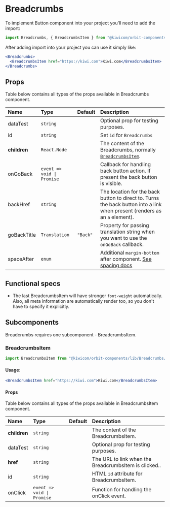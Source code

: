 # Breadcrumbs

To implement Button component into your project you'll need to add the import:

```jsx
import Breadcrumbs, { BreadcrumbsItem } from "@kiwicom/orbit-components/lib/Breadcrumbs";
```

After adding import into your project you can use it simply like:

```jsx
<Breadcrumbs>
  <BreadcrumbsItem href="https://kiwi.com">Kiwi.com</BreadcrumbsItem>
</Breadcrumbs>
```

## Props

Table below contains all types of the props available in Breadcrumbs component.

| Name         | Type                       | Default  | Description                                                                                                                                                       |
| :----------- | :------------------------- | :------- | :---------------------------------------------------------------------------------------------------------------------------------------------------------------- |
| dataTest     | `string`                   |          | Optional prop for testing purposes.                                                                                                                               |
| id           | `string`                   |          | Set `id` for `Breadcrumbs`                                                                                                                                        |
| **children** | `React.Node`               |          | The content of the Breadcrumbs, normally [`BreadcrumbsItem`](#breadcrumbsitem).                                                                                   |
| onGoBack     | `event => void \| Promise` |          | Callback for handling back button action. If present the back button is visible.                                                                                  |
| backHref     | `string`                   |          | The location for the back button to direct to. Turns the back button into a link when present (renders as an `a` element).                                        |
| goBackTitle  | `Translation`              | `"Back"` | Property for passing translation string when you want to use the `onGoBack` callback.                                                                             |
| spaceAfter   | `enum`                     |          | Additional `margin-bottom` after component. [See spacing docs](https://github.com/kiwicom/orbit/tree/master/packages/orbit-components/src/common/getSpacingToken) |

## Functional specs

- The last BreadcrumbsItem will have stronger `font-weight` automatically. Also, all meta information are automatically render too, so you don't have to specify it explicitly.

## Subcomponents

Breadcrumbs requires one subcomponent - BreadcrumbsItem.

### BreadcrumbsItem

```jsx
import BreadcrumbsItem from "@kiwicom/orbit-components/lib/Breadcrumbs/BreadcrumbsItem";
```

#### Usage:

```jsx
<BreadcrumbsItem href="https://kiwi.com">Kiwi.com</BreadcrumbsItem>
```

#### Props

Table below contains all types of the props available in BreadcrumbsItem component.

| Name         | Type                       | Default | Description                                           |
| :----------- | :------------------------- | :------ | :---------------------------------------------------- |
| **children** | `string`                   |         | The content of the BreadcrumbsItem.                   |
| dataTest     | `string`                   |         | Optional prop for testing purposes.                   |
| **href**     | `string`                   |         | The URL to link when the BreadcrumbsItem is clicked.. |
| id           | `string`                   |         | HTML `id` attribute for BreadcrumbsItem.              |
| onClick      | `event => void \| Promise` |         | Function for handling the onClick event.              |
